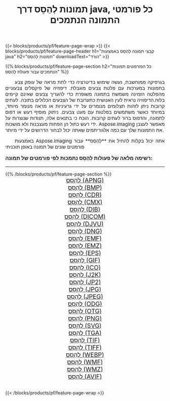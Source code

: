 ﻿---
title: תמונות לְהַסֵס דרך java, כל פורמטי התמונה הנתמכים 
weight: 3920
url: /he/java/dither/ 
lang: he
langdirlevel: 2
locales: zh-hans,ja,it,ru,de,es,fr,nl,id,lt,pl,pt,vi,tr,ko,zh-hant,ar,hi,th,sv,cs,uk,he
description: באמצעות Aspose.Imaging תוכל בקלות לְהַסֵס תמונות באמצעות java
---

{{< blocks/products/pf/feature-page-wrap >}}
{{< blocks/products/pf/feature-page-header h1="קבצי תמונה לְהַסֵס באמצעות java" h2="תמונות לְהַסֵס" downloadText="הורד" >}}


{{% blocks/products/pf/feature-page-section  h2="כל הפורמטים  תמונות הנתמכים עבור פעולת לְהַסֵס" %}}
<p align="justify" style="text-indent:2em;font-size:15px;">
בגרפיקה ממוחשבת, נעשה שימוש בדיטרציה כדי לתת מראה של עומק צבע בתמונות במערכות עם פלטת צבעים מוגבלת. דיפוזיה של פיקסלים צבעוניים מהפלטה הזמינה משמשת בתמונה משופרת כדי להעריך צבעים שאינם קיימים בלוח.הדיפוזיה נראית לעין האנושית כתערובת של הצבעים הכלולים בתוכה. לעתים קרובות ניתן לזהות תצלומים מנומרים על ידי גרעיניות או מראה מנומר מיוחד, במיוחד כאשר משתמשים בפלטות עם מעט צבעים. ניתוק מוסיף רעש או דפוס לתמונה, והדפוס ברור לעתים קרובות. הוכח כי בתנאים אלה, תנודות שנוצרות על ידי רעש כחול הן הפחות מעצבנות ולא מושכות. Aspose.Imaging מאפשר לעצבן את התמונות שלך עם כמה אלגוריתמים שאתה יכול לבחור הדרושים על ידי מיותר.
</p>
<p align="justify" style="text-indent:2em;font-size:15px;">
באמצעות Aspose.Imaging אתה יכול בקלות להחיל את **לְהַסֵס** עבור פורמטים שונים של תמונה באופן תוכניתי
</p>
<h3 style="margin-top:16px;">
רשימה מלאה של פעולות לְהַסֵס נתמכות לפי פורמטים של תמונה:
</h3>
<hr/>
{{% /blocks/products/pf/feature-page-section %}}
<div class="container-fluid productfamilypage bg-gray">
    <div class="convertypes bg-gray agp-content section">
        <div class="container">
		<div class="row other-converters" style="gap: 10px;font-size: 19px;text-align:center;">
		    <div class='col-md-3 other-converter remove-lp remove-rp'><a href="/imaging/he/java/dither/apng/" style="padding:15px;">לְהַסֵס (APNG)</a></div><div class='col-md-3 other-converter remove-lp remove-rp'><a href="/imaging/he/java/dither/bmp/" style="padding:15px;">לְהַסֵס (BMP)</a></div><div class='col-md-3 other-converter remove-lp remove-rp'><a href="/imaging/he/java/dither/cdr/" style="padding:15px;">לְהַסֵס (CDR)</a></div><div class='col-md-3 other-converter remove-lp remove-rp'><a href="/imaging/he/java/dither/cmx/" style="padding:15px;">לְהַסֵס (CMX)</a></div><div class='col-md-3 other-converter remove-lp remove-rp'><a href="/imaging/he/java/dither/dib/" style="padding:15px;">לְהַסֵס (DIB)</a></div><div class='col-md-3 other-converter remove-lp remove-rp'><a href="/imaging/he/java/dither/dicom/" style="padding:15px;">לְהַסֵס (DICOM)</a></div><div class='col-md-3 other-converter remove-lp remove-rp'><a href="/imaging/he/java/dither/djvu/" style="padding:15px;">לְהַסֵס (DJVU)</a></div><div class='col-md-3 other-converter remove-lp remove-rp'><a href="/imaging/he/java/dither/dng/" style="padding:15px;">לְהַסֵס (DNG)</a></div><div class='col-md-3 other-converter remove-lp remove-rp'><a href="/imaging/he/java/dither/emf/" style="padding:15px;">לְהַסֵס (EMF)</a></div><div class='col-md-3 other-converter remove-lp remove-rp'><a href="/imaging/he/java/dither/emz/" style="padding:15px;">לְהַסֵס (EMZ)</a></div><div class='col-md-3 other-converter remove-lp remove-rp'><a href="/imaging/he/java/dither/eps/" style="padding:15px;">לְהַסֵס (EPS)</a></div><div class='col-md-3 other-converter remove-lp remove-rp'><a href="/imaging/he/java/dither/gif/" style="padding:15px;">לְהַסֵס (GIF)</a></div><div class='col-md-3 other-converter remove-lp remove-rp'><a href="/imaging/he/java/dither/ico/" style="padding:15px;">לְהַסֵס (ICO)</a></div><div class='col-md-3 other-converter remove-lp remove-rp'><a href="/imaging/he/java/dither/j2k/" style="padding:15px;">לְהַסֵס (J2K)</a></div><div class='col-md-3 other-converter remove-lp remove-rp'><a href="/imaging/he/java/dither/jp2/" style="padding:15px;">לְהַסֵס (JP2)</a></div><div class='col-md-3 other-converter remove-lp remove-rp'><a href="/imaging/he/java/dither/jpg/" style="padding:15px;">לְהַסֵס (JPG)</a></div><div class='col-md-3 other-converter remove-lp remove-rp'><a href="/imaging/he/java/dither/jpeg/" style="padding:15px;">לְהַסֵס (JPEG)</a></div><div class='col-md-3 other-converter remove-lp remove-rp'><a href="/imaging/he/java/dither/odg/" style="padding:15px;">לְהַסֵס (ODG)</a></div><div class='col-md-3 other-converter remove-lp remove-rp'><a href="/imaging/he/java/dither/otg/" style="padding:15px;">לְהַסֵס (OTG)</a></div><div class='col-md-3 other-converter remove-lp remove-rp'><a href="/imaging/he/java/dither/png/" style="padding:15px;">לְהַסֵס (PNG)</a></div><div class='col-md-3 other-converter remove-lp remove-rp'><a href="/imaging/he/java/dither/svg/" style="padding:15px;">לְהַסֵס (SVG)</a></div><div class='col-md-3 other-converter remove-lp remove-rp'><a href="/imaging/he/java/dither/tga/" style="padding:15px;">לְהַסֵס (TGA)</a></div><div class='col-md-3 other-converter remove-lp remove-rp'><a href="/imaging/he/java/dither/tif/" style="padding:15px;">לְהַסֵס (TIF)</a></div><div class='col-md-3 other-converter remove-lp remove-rp'><a href="/imaging/he/java/dither/tiff/" style="padding:15px;">לְהַסֵס (TIFF)</a></div><div class='col-md-3 other-converter remove-lp remove-rp'><a href="/imaging/he/java/dither/webp/" style="padding:15px;">לְהַסֵס (WEBP)</a></div><div class='col-md-3 other-converter remove-lp remove-rp'><a href="/imaging/he/java/dither/wmf/" style="padding:15px;">לְהַסֵס (WMF)</a></div><div class='col-md-3 other-converter remove-lp remove-rp'><a href="/imaging/he/java/dither/wmz/" style="padding:15px;">לְהַסֵס (WMZ)</a></div><div class='col-md-3 other-converter remove-lp remove-rp'><a href="/imaging/he/java/dither/avif/" style="padding:15px;">לְהַסֵס (AVIF)</a></div>
                </div>
        </div>
    </div>
</div>
<br/>

{{< /blocks/products/pf/feature-page-wrap >}}
